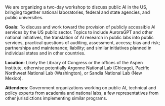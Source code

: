 We are organizing a two-day workshop to discuss public AI in the US, bringing together national laboratories, federal and state agencies, and public universities.

**Goals**: To discuss and work toward the provision of publicly accessible AI services by the US public sector. Topics to include AuroraGPT and other national initiatives, the translation of AI research in public labs into public services, practical questions of auditing, assessment, access; bias and risk; partnerships and maintenance; liability; and similar initiatives planned in individual states and in other countries.

**Location**: Likely the Library of Congress or the offices of the Aspen Institute, otherwise potentially Argonne National Lab (Chicago), Pacific Northwest National Lab (Washington), or Sandia National Lab (New Mexico).

**Attendees**: Government organizations working on public AI, technical and policy experts from academia and national labs, a few representatives from other jurisdictions implementing similar programs.
